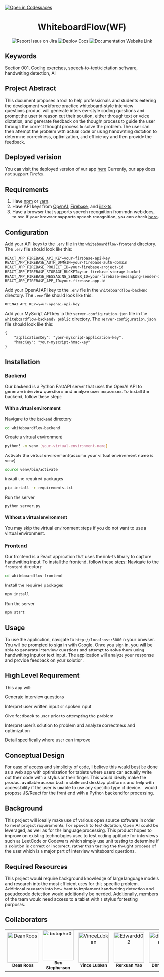 [![Open in Codespaces](https://classroom.github.com/assets/launch-codespace-2972f46106e565e64193e422d61a12cf1da4916b45550586e14ef0a7c637dd04.svg)](https://classroom.github.com/open-in-codespaces?assignment_repo_id=15804769)
<div align="center">

# WhiteboardFlow(WF)
[![Report Issue on Jira](https://img.shields.io/badge/Report%20Issues-Jira-0052CC?style=flat&logo=jira-software)](https://temple-cis-projects-in-cs.atlassian.net/jira/software/c/projects/DT/issues)
[![Deploy Docs](https://github.com/ApplebaumIan/tu-cis-4398-docs-template/actions/workflows/deploy.yml/badge.svg)](https://github.com/ApplebaumIan/tu-cis-4398-docs-template/actions/workflows/deploy.yml)
[![Documentation Website Link](https://img.shields.io/badge/-Documentation%20Website-brightgreen)](https://capstone-projects-2024-fall.github.io/project-whiteboardflow/)


</div>


## Keywords

Section 001, Coding exercises, speech-to-text/dictation software, handwriting detection, AI

## Project Abstract

This document proposes a tool to help professionals and students entering the development workforce practice whiteboard-style interview questions.product will generate interview-style coding questions and prompt the user to reason out their solution, either through text or voice dictation, and generate feedback on the thought process to guide the user through the correct thought process to solve the problem. The user can then attempt the problem with actual code or using handwriting dictation to determine correctness, optimization, and efficiency and then provide the feedback.

## Deployed verision

You can visit the deployed version of our app [here](https://project-whiteboardflow-eowa.vercel.app/ )
Currently, our app does not support Firefox.

## Requirements

1. Have [npm](https://www.npmjs.com/get-npm) or [yarn](https://yarnpkg.com/en/docs/install).
2. Have API keys from [OpenAI](https://openai.com/), [Firebase](https://firebase.google.com/), and [iink-ts](https://github.com/MyScript/iinkTS).
3. Have a browser that supports speech recognition from mdn web docs, to see if your browser supports speech recognition, you can check [here](https://developer.mozilla.org/en-US/docs/Web/API/SpeechRecognition#browser_compatibility).

## Configuration
Add your API keys to the `.env` file in the `whiteboardflow-frontend` directory. The `.env` file should look like this:
```html
REACT_APP_FIREBASE_API_KEY=your-firebase-api-key
REACT_APP_FIREBASE_AUTH_DOMAIN=your-firebase-auth-domain
REACT_APP_FIREBASE_PROJECT_ID=your-firebase-project-id
REACT_APP_FIREBASE_STORAGE_BUCKET=your-firebase-storage-bucket
REACT_APP_FIREBASE_MESSAGING_SENDER_ID=your-firebase-messaging-sender-id
REACT_APP_FIREBASE_APP_ID=your-firebase-app-id
```
Add your OpenAI API key to the `.env` file in the `whiteboardflow-backend` directory. The `.env` file should look like this:
```html
OPENAI_API_KEY=your-openai-api-key
```

Add your MyScript API key to the `server-configuration.json` file in the `whiteboardflow-backend\
public` directory. The `server-configuration.json` file should look like this:

```html
{
    "applicationKey": "your-myscript-application-key",
    "hmacKey": "your-myscript-hmac-key"
}
```

## Installation
### Backend
Our backend is a Python FastAPI server that uses the OpenAI API to generate interview questions and analyze user responses. To install the backend, follow these steps:
#### With a virtual environment
Navigate to the `backend` directory
```bash
cd whiteboardflow-backend
```
Create a virtual environment
```bash
python3 -m venv [your-virtual-environment-name]
```
Activate the virtual environment(assume your virtual environment name is `venv`)
```bash
source venv/bin/activate
```
Install the required packages
```bash
pip install -r requirements.txt
```
Run the server
```bash
python server.py
```
#### Without a virtual environment
You may skip the virtual environment steps if you do not want to use a virtual environment.
### Frontend
Our frontend is a React application that uses the iink-ts library to capture handwriting input. To install the frontend, follow these steps:
Navigate to the `frontend` directory
```bash
cd whiteboardflow-frontend
```
Install the required packages
```bash
npm install
```
Run the server
```bash
npm start
```
## Usage
To use the application, navigate to `http://localhost:3000` in your browser. You will be prompted to sign in with Google. Once you sign in, you will be able to generate interview questions and attempt to solve them using handwriting input or text input. The application will analyze your response and provide feedback on your solution.

## High Level Requirement

This app will:

Generate interview questions

Interpret user written input or spoken input

Give feedback to user prior to attempting the problem

Interpret user’s solution to problem and analyze correctness and optimization

Detail specifically where user can improve

## Conceptual Design

For ease of access and simplicity of code, I believe this would best be done as a web app with optimization for tablets where users can actually write out their code with a stylus or their finger. This would ideally make the product available across both mobile and desktop platforms and help with accessibility if the user is unable to use any specific type of device. I would propose JS/React for the front end with a Python backend for processing.

## Background

This project will ideally make use of various open source software in order to meet project requirements. For speech to text dictation, Open AI could be leveraged, as well as for the language processing. This product hopes to improve on existing technologies used to test coding aptitude for interviews such as LeetCode or Codewars which simply use unit testing to determine if a solution is correct or incorrect, rather than testing the thought process of the user which is a major part of interview whiteboard questions.

## Required Resources

This project would require background knowledge of large language models and research into the most efficient uses for this specific problem. Additional research into how best to implement handwriting detection and pseudocode detection would additionally be needed. Additionally, members of the team would need access to a tablet with a stylus for testing purposes.

## Collaborators

[//]: # ( readme: collaborators -start )
<table>
<tr>
    <td align="center">
        <a href="https://github.com/DeanRoos">
            <img src="https://avatars.githubusercontent.com/u/143642744?v=4" width="100;" alt="DeanRoos"/>
            <br />
            <sub><b>Dean Roos</b></sub>
        </a>
    </td>
    <td align="center">
        <a href="https://github.com/bstephe9">
            <img src="https://avatars.githubusercontent.com/u/123014920?v=4" width="100;" alt="bstephe9"/>
            <br />
            <sub><b>Ben Stephenson</b></sub>
        </a>
    </td>
    <td align="center">
        <a href="https://github.com/VinceLukban">
            <img src="https://avatars.githubusercontent.com/u/112022481?v=4" width="100;" alt="VinceLubkan"/>
            <br />
            <sub><b>Vince Lubkan</b></sub>
        </a>
    </td>
    <td align="center">
        <a href="https://github.com/Edwardd02">
            <img src="https://avatars.githubusercontent.com/u/122767943?v=4" width="100;" alt="Edwardd02"/>
            <br />
            <sub><b>Renxuan Yao</b></sub>
        </a>
    </td>
    <td align="center">
        <a href="https://github.com/dhruvilpatel999">
            <img src="https://avatars.githubusercontent.com/u/112565839?v=4" width="100;" alt="dhruvilpatel999"/>
            <br />
            <sub><b>Dhruvil Patel</b></sub>
        </a>
    </td></tr>
</table>

[//]: # ( readme: collaborators -end )
